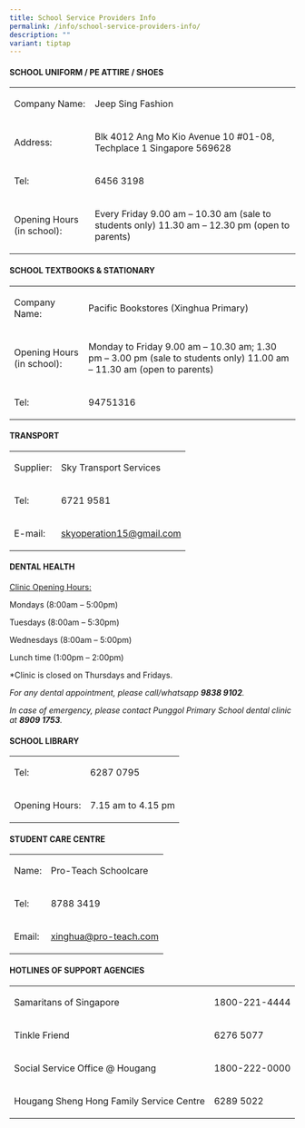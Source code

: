 ```yaml
---
title: School Service Providers Info
permalink: /info/school-service-providers-info/
description: ""
variant: tiptap
---
```

<h4>SCHOOL UNIFORM / PE ATTIRE / SHOES</h4>
<table style="minWidth: 50px">
<colgroup>
<col>
<col>
</colgroup>
<tbody>
<tr>
<td rowspan="1" colspan="1">
<p>Company Name:</p>
</td>
<td rowspan="1" colspan="1">
<p>Jeep Sing Fashion</p>
</td>
</tr>
<tr>
<td rowspan="1" colspan="1">
<p>Address:</p>
</td>
<td rowspan="1" colspan="1">
<p>Blk 4012 Ang Mo Kio Avenue 10 #01-08, Techplace 1 Singapore 569628</p>
</td>
</tr>
<tr>
<td rowspan="1" colspan="1">
<p>Tel:</p>
</td>
<td rowspan="1" colspan="1">
<p>6456 3198</p>
</td>
</tr>
<tr>
<td rowspan="1" colspan="1">
<p>Opening Hours (in school):</p>
</td>
<td rowspan="1" colspan="1">
<p>Every Friday 9.00 am – 10.30 am (sale to students only) 11.30 am – 12.30
pm (open to parents)</p>
</td>
</tr>
</tbody>
</table>
<h4>SCHOOL TEXTBOOKS &amp; STATIONARY</h4>
<table style="minWidth: 50px">
<colgroup>
<col>
<col>
</colgroup>
<tbody>
<tr>
<td rowspan="1" colspan="1">
<p>Company Name:</p>
</td>
<td rowspan="1" colspan="1">
<p>Pacific Bookstores (Xinghua Primary)</p>
</td>
</tr>
<tr>
<td rowspan="1" colspan="1">
<p>Opening Hours (in school):</p>
</td>
<td rowspan="1" colspan="1">
<p>Monday to Friday 9.00 am – 10.30 am; 1.30 pm – 3.00 pm (sale to students
only) 11.00 am – 11.30 am (open to parents)</p>
</td>
</tr>
<tr>
<td rowspan="1" colspan="1">
<p>Tel:</p>
</td>
<td rowspan="1" colspan="1">
<p>94751316</p>
</td>
</tr>
</tbody>
</table>
<h4>TRANSPORT</h4>
<table style="minWidth: 50px">
<colgroup>
<col>
<col>
</colgroup>
<tbody>
<tr>
<td rowspan="1" colspan="1">
<p>Supplier:</p>
</td>
<td rowspan="1" colspan="1">
<p>Sky Transport Services</p>
</td>
</tr>
<tr>
<td rowspan="1" colspan="1">
<p>Tel:</p>
</td>
<td rowspan="1" colspan="1">
<p>6721 9581</p>
</td>
</tr>
<tr>
<td rowspan="1" colspan="1">
<p>E-mail:</p>
</td>
<td rowspan="1" colspan="1">
<p><a href="mailto:skyoperation15@gmail.com" rel="noopener noreferrer nofollow" target="_blank">skyoperation15@gmail.com</a>
</p>
</td>
</tr>
</tbody>
</table>
<h4>DENTAL HEALTH</h4>
<p><u>Clinic Opening Hours:</u>
</p>
<p>Mondays (8:00am – 5:00pm)</p>
<p>Tuesdays (8:00am – 5:30pm)</p>
<p>Wednesdays (8:00am – 5:00pm)</p>
<p>Lunch time (1:00pm – 2:00pm)</p>
<p>*Clinic is closed on Thursdays and Fridays.</p>
<p><em>For any dental appointment, please call/whatsapp </em><strong><em>9838 9102</em></strong><em>.</em>
</p>
<p><em>In case of emergency, please contact Punggol Primary School dental clinic at </em><strong><em>8909 1753</em></strong><em>.</em> 
</p>
<h4>SCHOOL LIBRARY</h4>
<table style="minWidth: 50px">
<colgroup>
<col>
<col>
</colgroup>
<tbody>
<tr>
<td rowspan="1" colspan="1">
<p>Tel:</p>
</td>
<td rowspan="1" colspan="1">
<p>6287 0795</p>
</td>
</tr>
<tr>
<td rowspan="1" colspan="1">
<p>Opening Hours:</p>
</td>
<td rowspan="1" colspan="1">
<p>7.15 am to 4.15 pm</p>
</td>
</tr>
</tbody>
</table>
<h4>STUDENT CARE&nbsp;CENTRE</h4>
<table style="minWidth: 50px">
<colgroup>
<col>
<col>
</colgroup>
<tbody>
<tr>
<td rowspan="1" colspan="1">
<p>Name:</p>
</td>
<td rowspan="1" colspan="1">
<p>Pro-Teach Schoolcare</p>
</td>
</tr>
<tr>
<td rowspan="1" colspan="1">
<p>Tel:</p>
</td>
<td rowspan="1" colspan="1">
<p>8788 3419</p>
</td>
</tr>
<tr>
<td rowspan="1" colspan="1">
<p>Email:</p>
</td>
<td rowspan="1" colspan="1">
<p><a href="mailto:xinghua@pro-teach.com" rel="noopener noreferrer nofollow" target="_blank">xinghua@pro-teach.com</a>
</p>
</td>
</tr>
</tbody>
</table>
<h4>HOTLINES OF SUPPORT AGENCIES</h4>
<table style="minWidth: 50px">
<colgroup>
<col>
<col>
</colgroup>
<tbody>
<tr>
<td rowspan="1" colspan="1">
<p>Samaritans of Singapore</p>
</td>
<td rowspan="1" colspan="1">
<p>1800-221-4444</p>
</td>
</tr>
<tr>
<td rowspan="1" colspan="1">
<p>Tinkle Friend</p>
</td>
<td rowspan="1" colspan="1">
<p>6276 5077</p>
</td>
</tr>
<tr>
<td rowspan="1" colspan="1">
<p>Social Service Office @ Hougang</p>
</td>
<td rowspan="1" colspan="1">
<p>1800-222-0000</p>
</td>
</tr>
<tr>
<td rowspan="1" colspan="1">
<p>Hougang Sheng Hong Family Service Centre</p>
</td>
<td rowspan="1" colspan="1">
<p>6289 5022</p>
</td>
</tr>
</tbody>
</table>
<p></p>